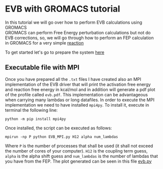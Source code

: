 # EVB with GROMACS tutorial

In this tutorial we will go over how to perform EVB calculations using GROMACS <br/>
GROMACS can perform Free Energy perturbation calculations but not do EVB corrections, so, we will go through how to perform an FEP calculation in GROMACS for a very simple [reaction](reaction_evb.png) 

To get started let's go to prepare the system [here](Preparing.ipynb)

## Executable file with MPI

Once you have prepared all the `.txt` files I have created also an MPI implementation of the EVB driver that will print the activation free energy and reaction free energy in kcal/mol and in addition will generate a pdf plot of the profile called `evb.pdf`. This implementation can be advantageous when carrying many lambdas or long datafiles.
In order to execute the MPI implementation we need to have installed `mpi4py`.
To install it, execute in terminal the following line:
```
python -m pip install mpi4py
```
Once installed, the script can be executed as follows:
```
mpirun -np P python EVB_MPI.py H12 alpha num_lambdas
```
Where `P` is the number of processes that shall be used (it shall not exceed the number of cores of your computer). `H12` is the coupling term guess, `alpha` is the alpha shift guess and `num_lambdas` is the number of lambdas that you have from the FEP.
The plot generated can be seen in this file [evb.py](evb.pdf)
